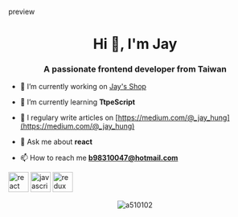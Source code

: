  preview
<h1 align="center">Hi 👋, I'm Jay</h1>
<h3 align="center">A passionate frontend developer from Taiwan</h3>

- 🔭 I’m currently working on [Jay's Shop](https://a510102.github.io/shop-react/home)

- 🌱 I’m currently learning **TtpeScript**

- 📝 I regulary write articles on [https://medium.com/@_jay_hung](https://medium.com/@_jay_hung)

- 💬 Ask me about **react**

- 📫 How to reach me **b98310047@hotmail.com**

<p align="left"><img src="https://devicons.github.io/devicon/devicon.git/icons/react/react-original-wordmark.svg" alt="react" width="40" height="40"/> <img src="https://devicons.github.io/devicon/devicon.git/icons/javascript/javascript-original.svg" alt="javascript" width="40" height="40"/> <img src="https://devicons.github.io/devicon/devicon.git/icons/redux/redux-original.svg" alt="redux" width="40" height="40"/></p><p align="center"> <img src="https://github-readme-stats.vercel.app/api?username=a510102&show_icons=true" alt="a510102" /> </p>

